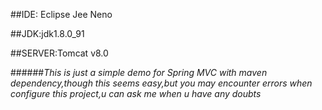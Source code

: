 ##IDE: Eclipse Jee Neno

##JDK:jdk1.8.0_91

##SERVER:Tomcat v8.0

######*This is just a simple demo for Spring MVC with maven dependency,though this seems easy,but you may encounter errors when configure this project,u can ask me when u have any doubts*
